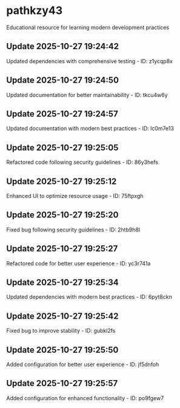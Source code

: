 # pathkzy43
Educational resource for learning modern development practices

## Update 2025-10-27 19:24:42
Updated dependencies with comprehensive testing - ID: z1ycqp8x


## Update 2025-10-27 19:24:50
Updated documentation for better maintainability - ID: tkcu4w6y


## Update 2025-10-27 19:24:57
Updated documentation with modern best practices - ID: lc0m7e13


## Update 2025-10-27 19:25:05
Refactored code following security guidelines - ID: 86y3hefs


## Update 2025-10-27 19:25:12
Enhanced UI to optimize resource usage - ID: 75ftpxgh


## Update 2025-10-27 19:25:20
Fixed bug following security guidelines - ID: 2htb9h8l


## Update 2025-10-27 19:25:27
Refactored code for better user experience - ID: yc3r741a


## Update 2025-10-27 19:25:34
Updated dependencies with modern best practices - ID: 6pyt8ckn


## Update 2025-10-27 19:25:42
Fixed bug to improve stability - ID: gubkl2fs


## Update 2025-10-27 19:25:50
Added configuration for better user experience - ID: jf5dnfoh


## Update 2025-10-27 19:25:57
Added configuration for enhanced functionality - ID: po9fgew7

